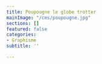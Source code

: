 ```yaml
---
title: Poupougne le globe trotter
mainImage: "/cms/poupougne.jpg"
sections: []
featured: false
categories:
- Graphisme
subtitle: ''

---
```

